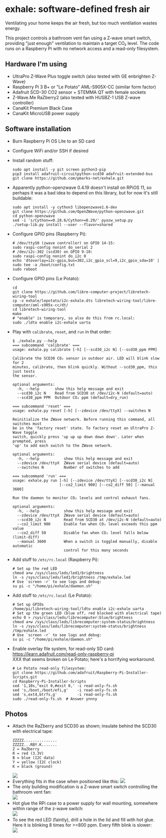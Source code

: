 # exhale: software-defined fresh air
Ventilating your home keeps the air fresh, but too much ventilation wastes energy.

This project controls a bathroom vent fan using a Z-wave smart switch, providing "just enough" ventilation to maintain a target CO₂ level. The code runs on a Raspberry Pi with no network access and a read-only filesystem.

## Hardware I'm using
- UltraPro Z-Wave Plus toggle switch (also tested with GE enbrighten Z-Wave)
- Raspberry Pi 3 B+ or "Le Potato" AML-S905X-CC (similar form factor)
- Adafruit SCD-30 CO2 sensor + STEMMA QT with female sockets
- Z-Wave.Me RaZberry2 (also tested with HUSBZ-1 USB Z-wave controller)
- CanaKit Premium Black Case
- CanaKit MicroUSB power supply

## Software installation
- Burn Raspberry Pi OS Lite to an SD card
- Configure WiFi and/or SSH if desired
- Install random stuff:
  ```shell
  sudo apt install -y git screen python3-pip
  pip3 install adafruit-circuitpython-scd30 adafruit-extended-bus
  git clone https://github.com/pmarks-net/exhale.git
  ```
- Apparently python-openzwave 0.4.19 doesn't install on RPiOS 11, so perhaps it was a bad idea to depend on this library, but for now it's still buildable:

  ```shell
  sudo apt install -y cython3 libopenzwave1.6-dev
  git clone https://github.com/OpenZWave/python-openzwave.git
  cd python-openzwave
  sed -i 's/Cython==0.28.6/Cython>=0.29/' pyozw_setup.py
  ./setup-lib.py install --user --flavor=shared
  ```

- Configure GPIO pins (Raspberry Pi):
  ```
  # /dev/ttyS0 (zwave controller) on GPIO 14-15:
  sudo raspi-config nonint do_serial 2
  # /dev/i2c-302 (scd30) on GPIO 9-10:
  sudo raspi-config nonint do_i2c 0
  echo 'dtoverlay=i2c-gpio,bus=302,i2c_gpio_scl=9,i2c_gpio_sda=10' | sudo tee -a /boot/config.txt
  sudo reboot
  ```

- Configure GPIO pins (Le Potato):
  ```
  cd
  git clone https://github.com/libre-computer-project/libretech-wiring-tool
  cp -v exhale/lepotato/i2c-exhale.dts libretech-wiring-tool/libre-computer/aml-s905x-cc/dt/
  cd libretech-wiring-tool
  make
  # "enable" is temporary, so also do this from rc.local:
  sudo ./ldto enable i2c-exhale uarta
  ```

- Play with `calibrate`, `reset`, and `run` in that order:
  ```
  $ ./exhale.py --help
  === subcommand 'calibrate' ===
  usage: exhale.py calibrate [-h] [--scd30_i2c N] [--scd30_ppm PPM]
  
  Calibrate the SCD30 CO₂ sensor in outdoor air. LED will blink slow for 2
  minutes, calibrate, then blink quickly. Without --scd30_ppm, this just tests
  the sensor.
  
  optional arguments:
    -h, --help       show this help message and exit
    --scd30_i2c N    Read from SCD30 at /dev/i2c-N (default=auto)
    --scd30_ppm PPM  Outdoor CO₂ ppm (default=dry_run)
  
  === subcommand 'reset' ===
  usage: exhale.py reset [-h] [--zdevice /dev/ttyX] --switches N
  
  Reinitialize the ZWave network. Before running this command, all switches must
  be in the 'factory reset' state. To factory reset an UltraPro Z-Wave toggle
  switch, quickly press 'up up up down down down'. Later when prompted, press
  'up' to add each switch to the ZWave network.
  
  optional arguments:
    -h, --help           show this help message and exit
    --zdevice /dev/ttyX  ZWave serial device (default=auto)
    --switches N         Number of switches to add
  
  === subcommand 'run' ===
  usage: exhale.py run [-h] [--zdevice /dev/ttyX] [--scd30_i2c N]
                       [--co2_limit 900] [--co2_diff 50] [--manual 3600]
  
  Run the daemon to monitor CO₂ levels and control exhaust fans.
  
  optional arguments:
    -h, --help           show this help message and exit
    --zdevice /dev/ttyX  ZWave serial device (default=auto)
    --scd30_i2c N        Read from SCD30 at /dev/i2c-N (default=auto)
    --co2_limit 900      Enable fan when CO₂ level exceeds this ppm value
    --co2_diff 50        Disable fan when CO₂ level falls below (limit-diff)
    --manual 3600        When a switch is toggled manually, disable automatic
                         control for this many seconds
  ```

- Add stuff to `/etc/rc.local` (Raspberry Pi):
  ```shell
  # Set up the red LED
  chmod a+w /sys/class/leds/led1/brightness
  ln -s /sys/class/leds/led1/brightness /tmp/exhale.led
  # Use `screen -r` to see logs and debug:
  su pi -c "/home/pi/exhale/daemon.sh"
  ```

- Add stuff to `/etc/rc.local` (Le Potato):
  ```shell
  # Set up GPIOs
  /home/pi/libretech-wiring-tool/ldto enable i2c-exhale uarta
  # Set up the green LED (blue off, red blocked with electrical tape)
  echo 0 > /sys/class/leds/librecomputer:blue/brightness
  chmod a+w /sys/class/leds/librecomputer:system-status/brightness
  ln -s /sys/class/leds/librecomputer:system-status/brightness /tmp/exhale.led
  # Use `screen -r` to see logs and debug:
  su pi -c "/home/pi/exhale/daemon.sh"
  ```

- Enable overlay file system, for read-only SD card: https://learn.adafruit.com/read-only-raspberry-pi  
  XXX that seems broken on Le Potato; here's a horrifying workaround.
  ```
  # Le Potato read-only filesystem:
  git clone https://github.com/adafruit/Raspberry-Pi-Installer-Scripts.git
  cd Raspberry-Pi-Installer-Scripts
  sed '1,10s,^exit 0,#exit 0,' -i read-only-fs.sh
  sed 's,/boot,/boot/efi,g'    -i read-only-fs.sh
  sed 's,ext4,btrfs,g'         -i read-only-fs.sh
  sudo ./read-only-fs.sh  # Answer ynnny
  ```
  

## Photos
- Attach the RaZberry and SCD30 as shown; insulate behind the SCD30 with electrical tape:  
  ```
  ZZZZZ...............
  ZZZZZ...RBY.K.......
  Z = RaZberry
  R = red (3.3V)
  B = blue (I2C data)
  Y = yellow (I2C clock)
  K = black (ground)
  ```  
  ![](./misc/scd30_backside.jpg)  
- Everything fits in the case when positioned like this:
  ![](./misc/everything_fits.jpg)
- The only building modification is a Z-wave smart switch controlling the bathroom vent fan:  
  ![](./misc/smart_switch.jpg)
- Hot glue the RPi case to a power supply for wall mounting, somewhere within range of the z-wave switch:  
  ![](./misc/wall_mount.jpg)
- To see the red LED (faintly), drill a hole in the lid and fill with hot glue. Here it is blinking 8 times for >=800 ppm. Every fifth blink is slower:  
  ![](./misc/blink8.gif)
